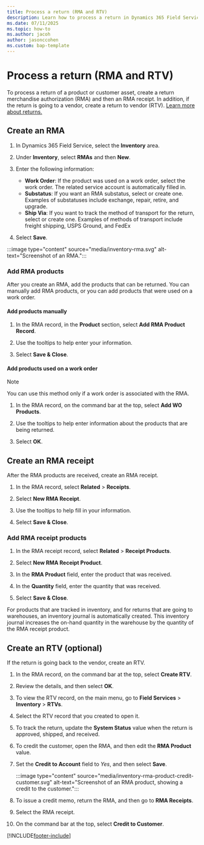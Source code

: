 ```yaml
---
title: Process a return (RMA and RTV)
description: Learn how to process a return in Dynamics 365 Field Service.
ms.date: 07/11/2025
ms.topic: how-to
ms.author: jacoh
author: jasonccohen
ms.custom: bap-template
---
```

# Process a return (RMA and RTV)

To process a return of a product or customer asset, create a return merchandise authorization (RMA) and then an RMA receipt. In addition, if the return is going to a vendor, create a return to vendor (RTV). [Learn more about returns.](inventory-purchasing-returns-overview.md#returns)

## Create an RMA

1. In Dynamics 365 Field Service, select the **Inventory** area.

1. Under **Inventory**, select **RMAs** and then **New**.

1. Enter the following information:

    - **Work Order**: If the product was used on a work order, select the work order. The related service account is automatically filled in.
    - **Substatus**: If you want an RMA substatus, select or create one. Examples of substatuses include exchange, repair, retire, and upgrade.
    - **Ship Via**: If you want to track the method of transport for the return, select or create one. Examples of methods of transport include freight shipping, USPS Ground, and FedEx

1. Select **Save**.

:::image type="content" source="media/inventory-rma.svg" alt-text="Screenshot of an RMA.":::

### Add RMA products

After you create an RMA, add the products that can be returned. You can manually add RMA products, or you can add products that were used on a work order.

#### Add products manually

1. In the RMA record, in the **Product** section, select **Add RMA Product Record**.

1. Use the tooltips to help enter your information.

1. Select **Save & Close**.

#### Add products used on a work order

> [!NOTE]
> You can use this method only if a work order is associated with the RMA.

1. In the RMA record, on the command bar at the top, select **Add WO Products**.

1. Use the tooltips to help enter information about the products that are being returned.

1. Select **OK**.

## Create an RMA receipt

After the RMA products are received, create an RMA receipt.

1. In the RMA record, select **Related** > **Receipts**.

1. Select **New RMA Receipt**. 

1. Use the tooltips to help fill in your information.

1. Select **Save & Close**.

### Add RMA receipt products

1. In the RMA receipt record, select **Related** > **Receipt Products**.

1. Select **New RMA Receipt Product**.

1. In the **RMA Product** field, enter the product that was received.

1. In the **Quantity** field, enter the quantity that was received.

1. Select **Save & Close**.

For products that are tracked in inventory, and for returns that are going to warehouses, an inventory journal is automatically created. This inventory journal increases the on-hand quantity in the warehouse by the quantity of the RMA receipt product.

## Create an RTV (optional)

If the return is going back to the vendor, create an RTV.

1. In the RMA record, on the command bar at the top, select **Create RTV**.

1. Review the details, and then select **OK**.

1. To view the RTV record, on the main menu, go to **Field Services** > **Inventory** > **RTVs**.

1. Select the RTV record that you created to open it.

1. To track the return, update the **System Status** value when the return is approved, shipped, and received.

1. To credit the customer, open the RMA, and then edit the **RMA Product** value.

1. Set the **Credit to Account** field to *Yes*, and then select **Save**.

    :::image type="content" source="media/inventory-rma-product-credit-customer.svg" alt-text="Screenshot of an RMA product, showing a credit to the customer.":::

1. To issue a credit memo, return the RMA, and then go to **RMA Receipts**.

1. Select the RMA receipt.

1. On the command bar at the top, select **Credit to Customer**.

[!INCLUDE[footer-include](../includes/footer-banner.md)]

